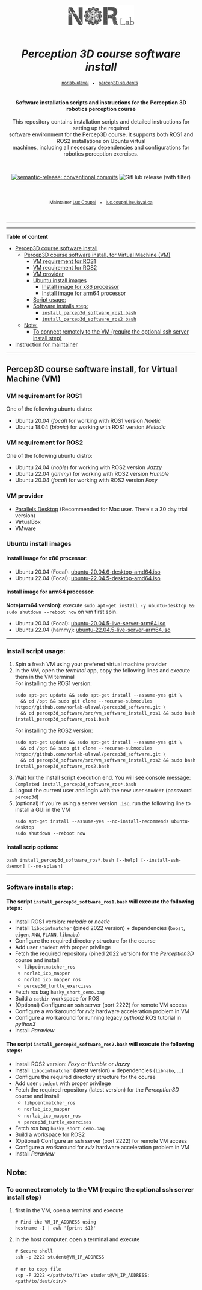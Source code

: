<div align="center">

[//]: # ( ==== Logo ================================================== ) 
<br>
<br>
<a href="https://norlab.ulaval.ca">
    <picture>
      <source media="(prefers-color-scheme: dark)" srcset="/visual/norlab_logo_acronym_light.png">
      <source media="(prefers-color-scheme: light)" srcset="/visual/norlab_logo_acronym_dark.png">
      <img alt="Shows an the dark NorLab logo in light mode and light NorLab logo in dark mode." src="/visual/norlab_logo_acronym_dark.png" width="175">
    </picture>
</a>
<br>
<br>

[//]: # ( ==== Title ================================================= ) 
# _Perception 3D course software install_

[//]: # ( ==== Hyperlink ============================================= ) 

[//]: # (    <a href="http://132.203.26.125:8111">NorLab TeamCity GUI</a>)
[//]: # (    &#40;VPN/intranet access&#41; &nbsp; • &nbsp;)
<sup>
    <a href="https://github.com/norlab-ulaval">norlab-ulaval</a>
    &nbsp; • &nbsp;
    <a href="https://github.com/norlab-ulaval/percep3d_students">percep3D students</a>
    &nbsp;
</sup>
<br>
<br>

[//]: # ( ==== Description =========================================== )
**Software installation scripts and instructions for the Perception 3D robotics perception course**
<br>
<br>
This repository contains installation scripts and detailed instructions for setting up the required <br>
software environment for the Percep3D course. It supports both ROS1 and ROS2 installations on Ubuntu virtual <br>
machines, including all necessary dependencies and configurations for robotics perception exercises.


<br>

[//]: # ( ==== Badges ================================================ ) 

[![semantic-release: conventional commits](https://img.shields.io/badge/semantic--release-conventional_commits-453032?logo=semantic-release)](https://github.com/semantic-release/semantic-release)
<img alt="GitHub release (with filter)" src="https://img.shields.io/github/v/release/norlab-ulaval/percep3d_software">


[//]: # (NorLab teamcity)
[//]: # (TODO: Un-comment the next line if your repository has run configuration enable on the norlab-teamcity-server)
[//]: # (<a href="http://132.203.26.125:8111"><img src="https://img.shields.io/static/v1?label=JetBrains TeamCity&message=CI/CD&color=green?style=plastic&logo=teamcity" /></a>)

[//]: # (Dockerhub image badge)
[//]: # (TODO: Un-comment the next line if you have docker images on dockerhub)
[//]: # (TODO: Change "norlabulaval/libpointmatcher" in both url to "your-dockerhub-domain/your-image-name")
[//]: # (<a href="https://hub.docker.com/repository/docker/norlabulaval/libpointmatcher/"> <img alt="Docker Image Version &#40;latest semver&#41;" src="https://img.shields.io/docker/v/norlabulaval/libpointmatcher?logo=docker"> </a>)


<br>

[//]: # ( ==== Maintainer ============================================ ) 
<sub>
Maintainer <a href="https://redleader962.github.io">Luc Coupal</a>
&nbsp; • &nbsp;
luc.coupal.1@ulaval.ca
</sub>

<br>
<hr style="color:lightgray;background-color:lightgray">
</div>

[//]: # ( ==== Body ================================================== ) 



---


**Table of content**
<!-- TOC -->
* [Percep3D course software install](#percep3d-course-software-install-)
  * [Percep3D course software install, for Virtual Machine (VM)](#percep3d-course-software-install-for-virtual-machine-vm)
    * [VM requirement for ROS1](#vm-requirement-for-ros1)
    * [VM requirement for ROS2](#vm-requirement-for-ros2)
    * [VM provider](#vm-provider)
    * [Ubuntu install images](#ubuntu-install-images)
      * [Install image for x86 processor](#install-image-for-x86-processor)
      * [Install image for arm64 processor](#install-image-for-arm64-processor)
    * [Script usage:](#script-usage)
    * [Software installs step:](#software-installs-step)
      * [`install_percep3d_software_ros1.bash` ](#the-script-install_percep3d_software_ros1bash-will-execute-the-following-steps)
      * [`install_percep3d_software_ros2.bash` ](#the-script-install_percep3d_software_ros2bash-will-execute-the-following-steps)
  * [Note:](#note-)
    * [To connect remotely to the VM (require the optional ssh server install step)](#to-connect-remotely-to-the-vm-require-the-optional-ssh-server-install-step)
* [Instruction for maintainer](README.dev.md#development-resources)
<!-- TOC -->

---

## Percep3D course software install, for Virtual Machine (VM)

### VM requirement for ROS1
One of the following ubuntu distro:
- Ubuntu 20.04 (_focal_) for working with ROS1 version _Noetic_
- Ubuntu 18.04 (_bionic_) for working with ROS1 version _Melodic_

### VM requirement for ROS2
One of the following ubuntu distro:
- Ubuntu 24.04 (_noble_) for working with ROS2 version _Jazzy_
- Ubuntu 22.04 (_jammy_) for working with ROS2 version _Humble_
- Ubuntu 20.04 (_focal_) for working with ROS2 version _Foxy_

### VM provider
- [Parallels Desktop](https://www.parallels.com/products/desktop/) (Recommended for Mac user. There's a 30 day trial version)
- VirtualBox
- VMware

### Ubuntu install images
#### Install image for x86 processor:
- Ubuntu 20.04 (Focal): [ubuntu-20.04.6-desktop-amd64.iso](https://releases.ubuntu.com/focal/ubuntu-20.04.6-desktop-amd64.iso)
- Ubuntu 22.04 (Focal): [ubuntu-22.04.5-desktop-amd64.iso](https://releases.ubuntu.com/jammy/ubuntu-22.04.5-desktop-amd64.iso)

#### Install image for arm64 processor:
**Note(arm64 version)**: execute `sudo apt-get install -y ubuntu-desktop && sudo shutdown --reboot now` on vm first spin. 
- Ubuntu 20.04 (Focal): [ubuntu-20.04.5-live-server-arm64.iso](https://cdimage.ubuntu.com/releases/20.04/release/ubuntu-20.04.5-live-server-arm64.iso) 
- Ubuntu 22.04 (hammy): [ubuntu-22.04.5-live-server-arm64.iso](https://cdimage.ubuntu.com/releases/22.04/release/ubuntu-22.04.5-live-server-arm64.iso)
---

### Install script usage:

1. Spin a fresh VM using your prefered virtual machine provider
2. In the VM, open the _terminal_ app, copy the following lines and execute them in the VM terminal <br>
   For installing the ROS1 version:  
   ```shell
   sudo apt-get update && sudo apt-get install --assume-yes git \
     && cd /opt && sudo git clone --recurse-submodules https://github.com/norlab-ulaval/percep3d_software.git \
     && cd percep3d_software/src/vm_software_install_ros1 && sudo bash install_percep3d_software_ros1.bash
   ```
   For installing the ROS2 version:  
    ```shell
    sudo apt-get update && sudo apt-get install --assume-yes git \
      && cd /opt && sudo git clone --recurse-submodules https://github.com/norlab-ulaval/percep3d_software.git \
      && cd percep3d_software/src/vm_software_install_ros2 && sudo bash install_percep3d_software_ros2.bash
    ```
3. Wait for the install script execution end. You will see console message: `Completed install_percep3d_software_ros*.bash`  
4. Logout the current user and login with the new user `student` (password `percep3d`)
5. (optional) If you're using a server version `.iso`, run the following line to install a GUI in the VM
    ```shell
    sudo apt-get install --assume-yes --no-install-recommends ubuntu-desktop
    sudo shutdown --reboot now
    ```

#### Install scrip options:

```shell
bash install_percep3d_software_ros*.bash [--help] [--install-ssh-daemon] [--no-splash]
```

---

### Software installs step:

#### The script `install_percep3d_software_ros1.bash` will execute the following steps:
- Install ROS1 version: _melodic_ or _noetic_
- Install `libpointmatcher` (pined 2022 version) + dependencies (`boost`, `eigen`, `ANN`, `FLANN`, `libnabo`)
- Configure the required directory structure for the course
- Add user `student` with proper privilege
- Fetch the required repository (pined 2022 version) for the _Perception3D_ course and install: 
  - `libpointmatcher_ros`
  - `norlab_icp_mapper`
  - `norlab_icp_mapper_ros`
  - `percep3d_turtle_exercises`
- Fetch ros bag `husky_short_demo.bag`
- Build a `catkin` workspace for ROS
- (Optional) Configure an ssh server (port 2222) for remote VM access 
- Configure a workaround for *rviz* hardware acceleration problem in VM 
- Configure a workaround for running legacy _python2_ ROS tutorial in _python3_ 
- Install *Paraview*


#### The script `install_percep3d_software_ros2.bash` will execute the following steps:
- Install ROS2 version: _Foxy_ or _Humble_ or _Jazzy_
- Install `libpointmatcher` (latest version) + dependencies (`libnabo`, ...)
- Configure the required directory structure for the course
- Add user `student` with proper privilege
- Fetch the required repository (latest version) for the _Perception3D_ course and install: 
  - `libpointmatcher_ros`
  - `norlab_icp_mapper`
  - `norlab_icp_mapper_ros`
  - `percep3d_turtle_exercises`
- Fetch ros bag `husky_short_demo.bag`
- Build a workspace for ROS2
- (Optional) Configure an ssh server (port 2222) for remote VM access 
- Configure a workaround for *rviz* hardware acceleration problem in VM 
- Install *Paraview*


## Note: 

### To connect remotely to the VM (require the optional ssh server install step)
1. first in the VM, open a terminal and execute 
   ```shell
   # Find the VM_IP_ADDRESS using 
   hostname -I | awk '{print $1}'
   ```
2. In the host computer, open a terminal and execute
   ```shell
   # Secure shell
   ssh -p 2222 student@VM_IP_ADDRESS
   
   # or to copy file
   scp -P 2222 </path/to/file> student@VM_IP_ADDRESS:<path/to/dest/dir/>
   ```

